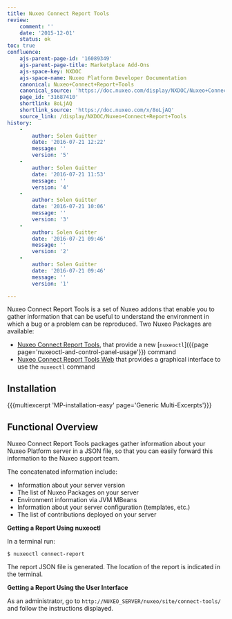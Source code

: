 ```yaml
---
title: Nuxeo Connect Report Tools
review:
    comment: ''
    date: '2015-12-01'
    status: ok
toc: true
confluence:
    ajs-parent-page-id: '16089349'
    ajs-parent-page-title: Marketplace Add-Ons
    ajs-space-key: NXDOC
    ajs-space-name: Nuxeo Platform Developer Documentation
    canonical: Nuxeo+Connect+Report+Tools
    canonical_source: 'https://doc.nuxeo.com/display/NXDOC/Nuxeo+Connect+Report+Tools'
    page_id: '31687410'
    shortlink: 8oLjAQ
    shortlink_source: 'https://doc.nuxeo.com/x/8oLjAQ'
    source_link: /display/NXDOC/Nuxeo+Connect+Report+Tools
history:
    - 
        author: Solen Guitter
        date: '2016-07-21 12:22'
        message: ''
        version: '5'
    - 
        author: Solen Guitter
        date: '2016-07-21 11:53'
        message: ''
        version: '4'
    - 
        author: Solen Guitter
        date: '2016-07-21 10:06'
        message: ''
        version: '3'
    - 
        author: Solen Guitter
        date: '2016-07-21 09:46'
        message: ''
        version: '2'
    - 
        author: Solen Guitter
        date: '2016-07-21 09:46'
        message: ''
        version: '1'

---
```

Nuxeo Connect Report Tools is a set of Nuxeo addons that enable you to gather information that can be useful to understand the environment in which a bug or a problem can be reproduced. Two Nuxeo Packages are available:

*   [Nuxeo Connect Report Tools](https://connect.nuxeo.com/nuxeo/site/marketplace/package/nuxeo-connect-tools-report), that provide a new [`nuxeoctl`]({{page page='nuxeoctl-and-control-panel-usage'}}) command
*   [Nuxeo Connect Report Tools Web](https://connect.nuxeo.com/nuxeo/site/marketplace/package/nuxeo-connect-tools-report-web) that provides a graphical interface to use the `nuxeoctl` command

## Installation

{{{multiexcerpt 'MP-installation-easy' page='Generic Multi-Excerpts'}}}

## Functional Overview

Nuxeo Connect Report Tools packages gather information about your Nuxeo Platform server in a JSON file, so that you can easily forward this information to the Nuxeo support team.

The concatenated information include:

*   Information about your server version
*   The list of Nuxeo Packages on your server
*   Environment information via JVM MBeans
*   Information about your server configuration (templates, etc.)
*   The list of contributions deployed on your server

**Getting a Report Using nuxeoctl**

In a terminal run:

```
$ nuxeoctl connect-report
```

The report JSON file is generated. The location of the report is indicated in the terminal.

**Getting a Report Using the User Interface**

As an administrator, go to&nbsp;`http://NUXEO_SERVER/nuxeo/site/connect-tools/` and follow the instructions displayed.